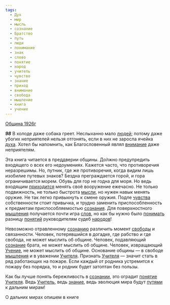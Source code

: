 ```yaml
---
tags:
  - Дух
  - мир
  - мысль
  - сознание
  - Братство
  - путь
  - люди
  - понимание
  - знак
  - слово
  - понятие
  - народ
  - учитель
  - чувство
  - знание
  - приход
  - внимание
  - свобода
  - мышление
  - книга
  - учение
---
```


[Община 1926г](/agni/1926)

___98___
В холоде даже собака греет. Неслыханно мало [людей](/tag/#люди); потому даже убогих неприятелей нельзя отгонять, если в них не заросла ячейка [духа](/tag/#Дух). Хотел бы напомнить, как Благословенный являл [внимание](/tag/#внимание) даже неприятелям.   

Эта книга читается в преддверии общины. До́лжно предупредить входящего о всех его недоумениях. Кажется часто, что противоречия неразрешимы. Но, путник, где же противоречия, когда видим лишь изобилие путевых знаков? Бездна преграждается горой, и гора ограничивается морем. Обувь для гор не годна для моря. Но ведь входящим [приходится](/tag/#приход) менять своё вооружение ежечасно. Не только подвижность, не только быстрота [мысли](/tag/#мысль), но нужен навык менять оружие. Не так легко привыкнуть к смене оружия. Подле [чувства](/tag/#чувство) собственности стоит привычка, и трудно заменить приспособленность к предметам приспособляемостью [сознания](/tag/#[сознание](/tag/#сознание)). Для поверхностного [мышления](/tag/#мышление) получается почти игра [слов](/tag/#слово), но как бы нужно было [понимать](/tag/#понимание) разницу [понятий](/tag/#[понятие](/tag/#понятие)) руководителям судеб [народов](/tag/#народ)!   

Невозможно отравленному [сознанию](/tag/#[сознание](/tag/#сознание)) различить момент [свободы](/tag/#свобода) и связанности. Человек, потерявшийся в догадке, где рабство и где свобода, не может мыслить об общине. Человек, подавляющий [сознание](/tag/#сознание) брата, не может мыслить об общине. Человек, извращающий [Учение](/tag/#учение), не может мыслить об общине. Основание общины — в свободе [мышления](/tag/#мышление) и в уважении [Учителя](/tag/#учитель). Признать [Учителя](/tag/#учитель) — значит стать в ряд работающих на пожаре. Если каждый от родника устремится к пожару без порядка, то и родник будет затоптан без пользы.   

Как бы лучше понять бережливость в [сознании](/tag/#сознание), это оградит [понятие](/tag/#понятие) [Учителя](/tag/#учитель). Ведь [Учитель](/tag/#учитель), ведь [знание](/tag/#знание), ведь эволюция мира будут [путями](/tag/#путь) к дальним мирам!   

О дальних мирах опишем в книге 
